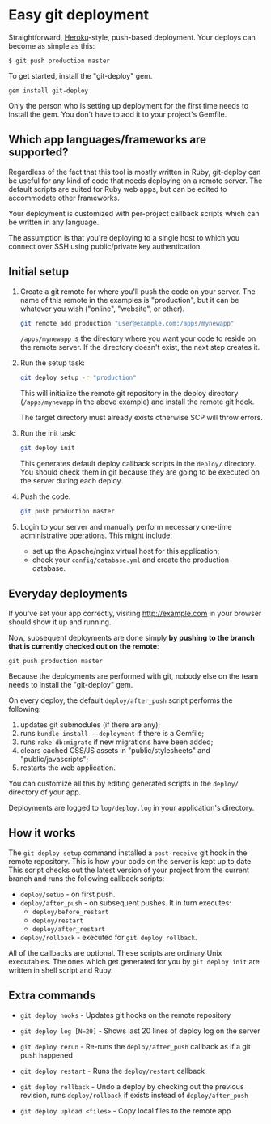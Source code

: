 Easy git deployment
===================

Straightforward, [Heroku][]-style, push-based deployment. Your deploys can become as simple as this:

    $ git push production master

To get started, install the "git-deploy" gem.

    gem install git-deploy

Only the person who is setting up deployment for the first time needs to install
the gem. You don't have to add it to your project's Gemfile.


Which app languages/frameworks are supported?
---------------------------------------------

Regardless of the fact that this tool is mostly written in Ruby, git-deploy can be useful for any kind of code that needs deploying on a remote server. The default scripts are suited for Ruby web apps, but can be edited to accommodate other frameworks.

Your deployment is customized with per-project callback scripts which can be written in any language.

The assumption is that you're deploying to a single host to which you connect over SSH using public/private key authentication.


Initial setup
-------------

1.  Create a git remote for where you'll push the code on your server. The name of this remote in the examples is "production", but it can be whatever you wish ("online", "website", or other).

    ```sh
    git remote add production "user@example.com:/apps/mynewapp"
    ```

    `/apps/mynewapp` is the directory where you want your code to reside on the
    remote server. If the directory doesn't exist, the next step creates it.

2.  Run the setup task:

    ```sh
    git deploy setup -r "production"
    ```

    This will initialize the remote git repository in the deploy directory
    (`/apps/mynewapp` in the above example) and install the remote git hook.

    The target directory must already exists otherwise SCP will throw errors.

3.  Run the init task:

    ```sh
    git deploy init
    ```

    This generates default deploy callback scripts in the `deploy/` directory.
    You should check them in git because they are going to be executed on the
    server during each deploy.

4.  Push the code.

    ```sh
    git push production master
    ```

3.  Login to your server and manually perform necessary one-time administrative operations. This might include:
    * set up the Apache/nginx virtual host for this application;
    * check your `config/database.yml` and create the production database.


Everyday deployments
--------------------

If you've set your app correctly, visiting <http://example.com> in your browser
should show it up and running.

Now, subsequent deployments are done simply **by pushing to the branch that is
currently checked out on the remote**:

    git push production master

Because the deployments are performed with git, nobody else on the team needs to
install the "git-deploy" gem.

On every deploy, the default `deploy/after_push` script performs the following:

1. updates git submodules (if there are any);
2. runs `bundle install --deployment` if there is a Gemfile;
3. runs `rake db:migrate` if new migrations have been added;
4. clears cached CSS/JS assets in "public/stylesheets" and "public/javascripts";
5. restarts the web application.

You can customize all this by editing generated scripts in the `deploy/`
directory of your app.

Deployments are logged to `log/deploy.log` in your application's directory.


How it works
------------

The `git deploy setup` command installed a `post-receive` git hook in the remote
repository. This is how your code on the server is kept up to date. This script
checks out the latest version of your project from the current branch and
runs the following callback scripts:

* `deploy/setup` - on first push.
* `deploy/after_push` - on subsequent pushes. It in turn executes:
  * `deploy/before_restart`
  * `deploy/restart`
  * `deploy/after_restart`
* `deploy/rollback` - executed for `git deploy rollback`.

All of the callbacks are optional. These scripts are ordinary Unix executables.
The ones which get generated for you by `git deploy init` are written in shell
script and Ruby.


Extra commands
--------------

* `git deploy hooks` - Updates git hooks on the remote repository

* `git deploy log [N=20]` - Shows last 20 lines of deploy log on the server

* `git deploy rerun` - Re-runs the `deploy/after_push` callback as if a git push happened

* `git deploy restart` - Runs the `deploy/restart` callback

* `git deploy rollback` - Undo a deploy by checking out the previous revision,
  runs `deploy/rollback` if exists instead of `deploy/after_push`

* `git deploy upload <files>` - Copy local files to the remote app



  [heroku]: http://heroku.com/
